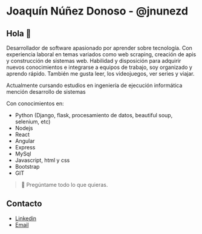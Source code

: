 # Joaquín Núñez Donoso - @jnunezd

## Hola 👋

Desarrollador de software apasionado por aprender sobre tecnología. Con experiencia laboral en temas variados como web scraping, creación de apis y construcción de sistemas web.
Habilidad y disposición para adquirir nuevos conocimientos e integrarse a equipos de trabajo, soy organizado y aprendo rápido.
También me gusta leer, los videojuegos, ver series y viajar.

Actualmente cursando estudios en ingeniería de ejecución informática mención desarrollo de sistemas

Con conocimientos en:
- Python (Django, flask, procesamiento de datos, beautiful soup, selenium, etc)
- Nodejs
- React
- Angular
- Express
- MySql
- Javascript, html y css
- Bootstrap
- GIT

> 💭 Pregúntame todo lo que quieras.

## Contacto

- [Linkedin](https://www.linkedin.com/in/joaquin16602/)
- [Email](joaquin16602@gmail.com)


<!--
**joaquin16602/joaquin16602** is a ✨ _special_ ✨ repository because its `README.md` (this file) appears on your GitHub profile.

Here are some ideas to get you started:

- 🔭 I’m currently working on ...
- 🌱 I’m currently learning ...
- 👯 I’m looking to collaborate on ...
- 🤔 I’m looking for help with ...
- 💬 Ask me about ...
- 📫 How to reach me: ...
- 😄 Pronouns: ...
- ⚡ Fun fact: ...
-->
